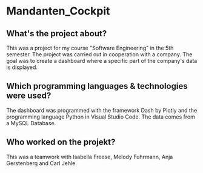 # Mandanten_Cockpit

## What's the project about?
This was a project for my course "Software Engineering" in the 5th semester. The project was carried out in cooperation with a company. The goal was to create a dashboard where a specific part of the company's data is displayed.

## Which programming languages & technologies were used?
The dashboard was programmed with the framework Dash by Plotly and the programming language Python in Visual Studio Code. The data comes from a MySQL Database.

## Who worked on the projekt?
This was a teamwork with Isabella Freese, Melody Fuhrmann, Anja Gerstenberg and Carl Jehle.
